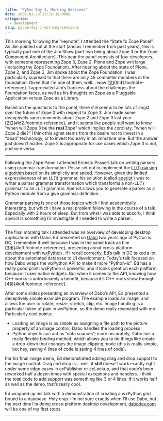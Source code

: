```yaml
---
title: 'PyCon Day 1, Morning Sessions'
date: 2007-02-23T13:36:19.000Z
categories:
  - development
slug: pycon-day-1-morning-sessions
---
```

This morning following the “keynote”, I attended the “State fo Zope Panel”. As Jim pointed out at the start (and as I remember from past years), this is typically part one of the Jim Show (part two being about Zope 3 or the Zope Component Architecture). This year the panel consists of four developers, with someone representing Zope 3, Zope 2, Plone and Zope writ large (including the Zope Foundation). After hearing about the state of Plone, Zope 2, and Zope 3, Jim spoke about the Zope Foundation. I was particularly suprised to that there are only 48 committer members in the foundation. Given that I’m one of them, well… wow [[1]][1]{#id1.footnote-reference}. I appreciated Jim’s frankess about the challenges the Foundation faces, as well as his thoughts on Zope as a Pluggable Application versus Zope as a Library.

Based on the questions to the panel, there still seems to be lots of angst over the future of Zope 2 with respect to Zope 3. Jim made some deceptively sane comments about Zope 2 and Zope 3 last year [[2]][2]{#id2.footnote-reference}, and it seems like people still want to know “when will Zope 3 be the **real** Zope” which implies the corollary, “when will Zope 2 die?” I think this agnst stems from the desire not to invest in a “dead” technology, or to invest too early in an immature one. But the answer just doesn’t matter. Zope 2 is appropriate for use cases which Zope 3 is not, and vice versa.

---

Following the Zope Panel I attended Ernesto Posse’s talk on writing parsers using grammar transformation. Posse set out to implement the [LL(1) parsing algorithm][3]  based on its simplicity and speed. However, given the limited expressiveness of an LL(1) grammar, his solution (called [aperiot][4] ) was to writer a parser grammar transformation which transforms a non-LL(1) grammar to an LL(1) grammar. Aperiot allows you to generate a parser as a Python module from a give grammar definition.

Grammar parsing is one of those topics which I find academically interesting, but which I have a real problem following in the course of a talk. Especially with 2 hours of sleep. But from what I was able to absorb, I think aperiot is something I’d investigate if I needed to write a parser.

---

The final morning talk I attended was an overview of developing desktop applications with Dabo. Ed presented on [Dabo][5]  two years ago at PyCon is DC; I remember it well because I was in the same track as him [[3]][6]{#id3.footnote-reference}, presenting about cross-platform development with [wxPython][7] . If I recall correctly, Ed’s talk in DC talked a lot about the automated database to UI development. Today’s talk focused on how Dabo wraps the wxPython API to make it more “Python-ic”. Ed has a really good point: wxPython is powerful, and it looks great on each platform, because it uses native widgets. But when it comes to the API, knowing how C++ works is unfortunately a benefit, because it’s C++ roots show through [[4]][8]{#id4.footnote-reference}.

After some slides presenting an overview of Dabo’s API, Ed presented a deceptively simple example program. The example loads an image, and allows the user to rotate, resize, stretch, clip, etc. Image handling is a particular token of pain in wxPython, so the demo really resonated with me. Particularly cool points:

<ul class="simple">
  <li>
    Loading an image is as simple as assigning a file path to the picture property of an image control; Dabo handles the loading process.
  </li>
  <li>
    Python objects can act as “data sources”; more accurately, Dabo has a really flexible binding method, which allows you to do things like create a drop-down that changes the image clipping mode (this is really simple, but hey, saving 4 lines of code is saving 4 lines of code).
  </li>
</ul>

For his final image demo, Ed demonstrated adding drag and drop support to the image control. Drag and drop is… well, it **still** doesn’t work exactly right under some edge cases in ccPublisher or ccLookup, and that code’s been reworked half a dozen times with special exceptions and handlers. I think the total code to add support was something like 3 or 4 lines. If it works half as well as the demo, that’s really cool.

Ed wrapped up his talk with a demonstration of creating a wxPython grid bound to a database. Holy crap. I’m not sure exactly when I’ll use Dabo, but the next time I’m doing cross-platform desktop development, [dabodev.com][9]  will be one of my first stops.

---



 [1]: #id5
 [2]: #id6
 [3]: http://en.wikipedia.org/wiki/LL%281%29
 [4]: http://moncs.cs.mcgill.ca/people/eposse/projects/aperiot/
 [5]: http://dabodev.com/
 [6]: #id7
 [7]: http://wxpython.org
 [8]: #id8
 [9]: http://dabodev.com

